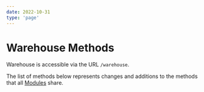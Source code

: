 ```yaml
---
date: 2022-10-31
type: 'page'
---
```


# Warehouse Methods

Warehouse is accessible via the URL `/warehouse`.

The list of methods below represents changes and additions to the methods that all [Modules](/api/Modules) share.

